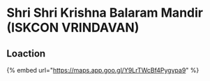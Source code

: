 # Shri Shri Krishna Balaram Mandir (ISKCON VRINDAVAN)

## Loaction

{% embed url="https://maps.app.goo.gl/Y9LrTWcBf4Pygvpa9" %}

